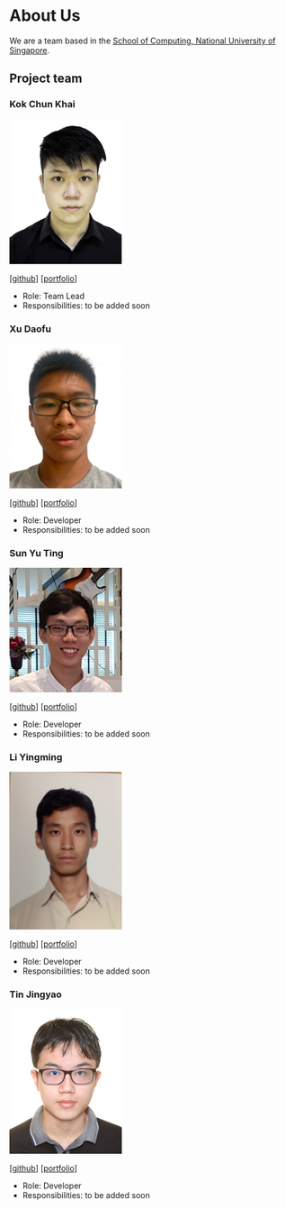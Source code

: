 # About Us

We are a team based in the [School of Computing, National University of Singapore](http://www.comp.nus.edu.sg).

## Project team

### Kok Chun Khai

<img src="images/avock.png" width="200px">

[[github](http://github.com/avock)]
[[portfolio](team/avock.md)]

* Role: Team Lead
* Responsibilities: to be added soon

### Xu Daofu
<img src="images/therealdaofu.png" width="200px">

[[github](https://github.com/therealdaofu)]
[[portfolio](team/therealdaofu.md)]

* Role: Developer
* Responsibilities: to be added soon

### Sun Yu Ting
<img src="images/effixion.png" width="200px">


[[github](http://github.com/effixion)]
[[portfolio](team/effixion.md)]


* Role: Developer
* Responsibilities: to be added soon

### Li Yingming

<img src="images/yingming23.png" width="200px">

[[github](http://github.com/Yingming23)]
[[portfolio](team/yingming23.md)]

* Role: Developer
* Responsibilities: to be added soon

### Tin Jingyao

<img src="images/tin-jy.png" width="200px">

[[github](http://github.com/tin-jy)]
[[portfolio](team/tin-jy.md)]

* Role: Developer
* Responsibilities: to be added soon
